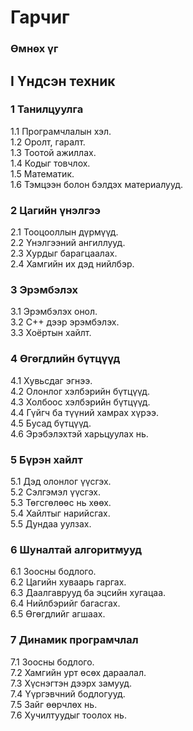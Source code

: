 # Гарчиг

### Өмнөх үг

## I Үндсэн техник
### 1 Танилцуулга 
1.1 Програмчлалын хэл.  
1.2 Оролт, гаралт.    
1.3 Тоотой ажиллах.  
1.4 Кодыг товчлох.  
1.5 Математик.  
1.6 Тэмцээн болон бэлдэх материалууд.  

### 2 Цагийн үнэлгээ
2.1 Тооцооллын дүрмүүд.    
2.2 Үнэлгээний ангиллууд.  
2.3 Хурдыг барагцаалах.  
2.4 Хамгийн их дэд нийлбэр. 

### 3 Эрэмбэлэх
3.1 Эрэмбэлэх онол.  
3.2 C++ дээр эрэмбэлэх.  
3.3 Хоёртын хайлт.  

### 4 Өгөгдлийн бүтцүүд
4.1 Хувьсдаг эгнээ.  
4.2 Олонлог хэлбэрийн бүтцүүд.  
4.3 Холбоос хэлбэрийн бүтцүүд.  
4.4 Гүйгч ба түүний хамрах хүрээ.  
4.5 Бусад бүтцүүд.  
4.6 Эрэбэлэхтэй харьцуулах нь.  

### 5 Бүрэн хайлт
5.1 Дэд олонлог үүсгэх.  
5.2 Сэлгэмэл үүсгэх.  
5.3 Төгсгөлөөс нь хөөх.  
5.4 Хайлтыг нарийсгах.  
5.5 Дундаа уулзах.  

### 6 Шуналтай алгоритмууд
6.1 Зоосны бодлого.  
6.2 Цагийн хуваарь гаргах.  
6.3 Даалгаврууд ба эцсийн хугацаа.  
6.4 Нийлбэрийг багасгах.  
6.5 Өгөгдлийг агшаах.  

### 7 Динамик програмчлал 
7.1 Зоосны бодлого.  
7.2 Хамгийн урт өсөх дараалал.  
7.3 Хүснэгтэн дээрх замууд.  
7.4 Үүргэвчний бодлогууд.  
7.5 Зайг өөрчлөх нь.  
7.6 Хучилтуудыг тоолох нь.  

